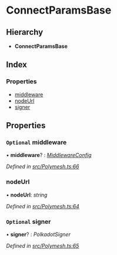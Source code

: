 # ConnectParamsBase

## Hierarchy

* **ConnectParamsBase**

## Index

### Properties

* [middleware](connectparamsbase.md#optional-middleware)
* [nodeUrl](connectparamsbase.md#nodeurl)
* [signer](connectparamsbase.md#optional-signer)

## Properties

### `Optional` middleware

• **middleware**? : [_MiddlewareConfig_](middlewareconfig.md)

_Defined in_ [_src/Polymesh.ts:66_](https://github.com/PolymathNetwork/polymesh-sdk/blob/7362b318/src/Polymesh.ts#L66)

### nodeUrl

• **nodeUrl**: _string_

_Defined in_ [_src/Polymesh.ts:64_](https://github.com/PolymathNetwork/polymesh-sdk/blob/7362b318/src/Polymesh.ts#L64)

### `Optional` signer

• **signer**? : _PolkadotSigner_

_Defined in_ [_src/Polymesh.ts:65_](https://github.com/PolymathNetwork/polymesh-sdk/blob/7362b318/src/Polymesh.ts#L65)

